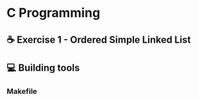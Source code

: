#  C Programming

## ☕ Exercise 1 - Ordered Simple Linked List

## 💻 Building tools

### Makefile


